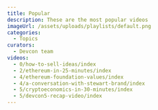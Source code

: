 ```yaml
---
title: Popular
description: These are the most popular videos
imageUrl: /assets/uploads/playlists/default.png
categories:
  - Topics
curators:
  - Devcon team
videos:
  - 0/how-to-sell-ideas/index
  - 2/ethereum-in-25-minutes/index
  - 4/ethereum-foundation-values/index
  - 4/a-conversation-with-stewart-brand/index
  - 5/cryptoeconomics-in-30-minutes/index
  - 5/devcon5-recap-video/index
---
```

